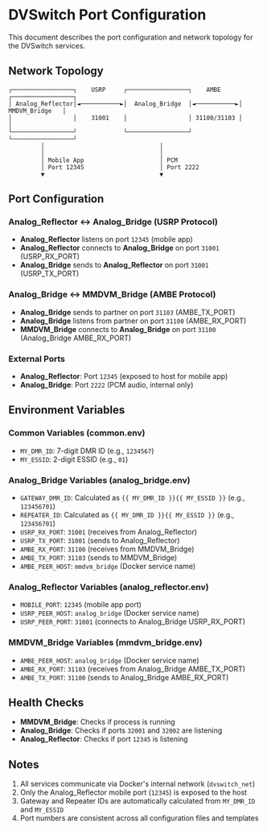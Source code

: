 # DVSwitch Port Configuration

This document describes the port configuration and network topology for the DVSwitch services.

## Network Topology

```
┌─────────────────┐    USRP     ┌─────────────────┐    AMBE     ┌─────────────────┐
│ Analog_Reflector│◄───────────►│  Analog_Bridge  │◄───────────►│  MMDVM_Bridge   │
│                 │    31001    │                 │ 31100/31103 │                 │
└─────────────────┘             └─────────────────┘             └─────────────────┘
         │                                │
         │                                │
         │ Mobile App                     │ PCM
         │ Port 12345                     │ Port 2222
         ▼                                ▼
```

## Port Configuration

### Analog_Reflector ↔ Analog_Bridge (USRP Protocol)
- **Analog_Reflector** listens on port `12345` (mobile app)
- **Analog_Reflector** connects to **Analog_Bridge** on port `31001` (USRP_RX_PORT)
- **Analog_Bridge** sends to **Analog_Reflector** on port `31001` (USRP_TX_PORT)

### Analog_Bridge ↔ MMDVM_Bridge (AMBE Protocol)
- **Analog_Bridge** sends to partner on port `31103` (AMBE_TX_PORT)
- **Analog_Bridge** listens from partner on port `31100` (AMBE_RX_PORT)
- **MMDVM_Bridge** connects to **Analog_Bridge** on port `31100` (Analog_Bridge AMBE_RX_PORT)

### External Ports
- **Analog_Reflector**: Port `12345` (exposed to host for mobile app)
- **Analog_Bridge**: Port `2222` (PCM audio, internal only)

## Environment Variables

### Common Variables (common.env)
- `MY_DMR_ID`: 7-digit DMR ID (e.g., `1234567`)
- `MY_ESSID`: 2-digit ESSID (e.g., `01`)

### Analog_Bridge Variables (analog_bridge.env)
- `GATEWAY_DMR_ID`: Calculated as `{{ MY_DMR_ID }}{{ MY_ESSID }}` (e.g., `123456701`)
- `REPEATER_ID`: Calculated as `{{ MY_DMR_ID }}{{ MY_ESSID }}` (e.g., `123456701`)
- `USRP_RX_PORT`: `31001` (receives from Analog_Reflector)
- `USRP_TX_PORT`: `31001` (sends to Analog_Reflector)
- `AMBE_RX_PORT`: `31100` (receives from MMDVM_Bridge)
- `AMBE_TX_PORT`: `31103` (sends to MMDVM_Bridge)
- `AMBE_PEER_HOST`: `mmdvm_bridge` (Docker service name)

### Analog_Reflector Variables (analog_reflector.env)
- `MOBILE_PORT`: `12345` (mobile app port)
- `USRP_PEER_HOST`: `analog_bridge` (Docker service name)
- `USRP_PEER_PORT`: `31001` (connects to Analog_Bridge USRP_RX_PORT)

### MMDVM_Bridge Variables (mmdvm_bridge.env)
- `AMBE_PEER_HOST`: `analog_bridge` (Docker service name)
- `AMBE_RX_PORT`: `31103` (receives from Analog_Bridge AMBE_TX_PORT)
- `AMBE_TX_PORT`: `31100` (sends to Analog_Bridge AMBE_RX_PORT)

## Health Checks

- **MMDVM_Bridge**: Checks if process is running
- **Analog_Bridge**: Checks if ports `32001` and `32002` are listening
- **Analog_Reflector**: Checks if port `12345` is listening

## Notes

1. All services communicate via Docker's internal network (`dvswitch_net`)
2. Only the Analog_Reflector mobile port (`12345`) is exposed to the host
3. Gateway and Repeater IDs are automatically calculated from `MY_DMR_ID` and `MY_ESSID`
4. Port numbers are consistent across all configuration files and templates
